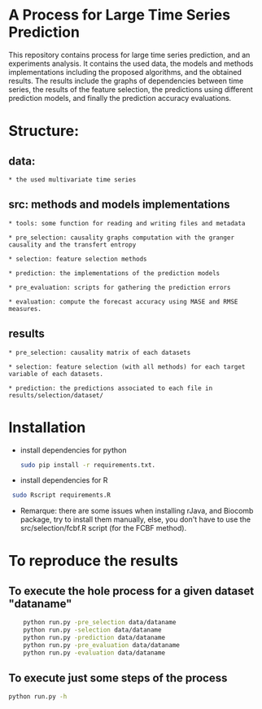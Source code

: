 # A Process for Large Time Series Prediction

This repository contains process for large time series prediction, and an experiments analysis. It contains the used data, the models and methods implementations including the proposed algorithms,  and the obtained results. The results include the  graphs of dependencies between time series, the results of the feature selection, the predictions using different prediction models, and finally the prediction accuracy evaluations.

# Structure:

## data: 
	* the used multivariate time series

## src: methods and models implementations

	* tools: some function for reading and writing files and metadata

	* pre_selection: causality graphs computation with the granger causality and the transfert entropy

	* selection: feature selection methods

	* prediction: the implementations of the prediction models
	
	* pre_evaluation: scripts for gathering the prediction errors
	
	* evaluation: compute the forecast accuracy using MASE and RMSE measures.
	
		
## results

	* pre_selection: causality matrix of each datasets

	* selection: feature selection (with all methods) for each target variable of each datasets.

	* prediction: the predictions associated to each file in results/selection/dataset/

      
# Installation

  * install dependencies for python
    ```bash
    sudo pip install -r requirements.txt.
    ```
   * install dependencies for R
   ```bash
    sudo Rscript requirements.R
   ```
  
  * Remarque: there are some issues when installing rJava, and Biocomb package, try to install them manually, else, you don't have to 
  	use the src/selection/fcbf.R script (for the FCBF method).

 
# To reproduce the results

## To execute the hole process for a given dataset "dataname"
```bash
	python run.py -pre_selection data/dataname
	python run.py -selection data/dataname
	python run.py -prediction data/dataname
	python run.py -pre_evaluation data/dataname
	python run.py -evaluation data/dataname

```
## To execute just some steps of the process
```bash
python run.py -h 
```


